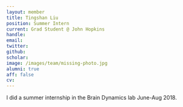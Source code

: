 ```yaml
---
layout: member
title: Tingshan Liu
position: Summer Intern
current: Grad Student @ John Hopkins
handle: 
email: 
twitter: 
github: 
scholar: 
image: /images/team/missing-photo.jpg
alumni: true
aff: false
cv: 
---
```


I did a summer internship in the Brain Dynamics lab June-Aug 2018.